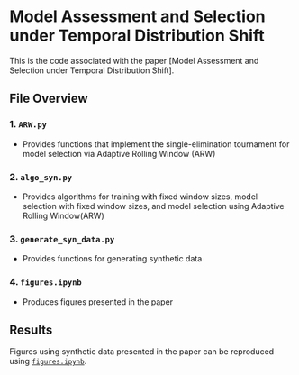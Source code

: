 # Model Assessment and Selection under Temporal Distribution Shift
This is the code associated with the paper [Model Assessment and Selection under Temporal Distribution Shift].

## File Overview
### 1. `ARW.py`
- Provides functions that implement the single-elimination tournament for model selection via Adaptive Rolling Window (ARW)

### 2. `algo_syn.py`
- Provides algorithms for training with fixed window sizes, model selection with fixed window sizes, and model selection using Adaptive Rolling Window(ARW)
### 3. `generate_syn_data.py`
- Provides functions for generating synthetic data

### 4. `figures.ipynb`
- Produces figures presented in the paper

## Results
Figures using synthetic data presented in the paper can be reproduced using <a href="./figures.ipynb">`figures.ipynb`</a>.
